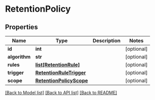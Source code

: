 # RetentionPolicy

## Properties
Name | Type | Description | Notes
------------ | ------------- | ------------- | -------------
**id** | **int** |  | [optional] 
**algorithm** | **str** |  | [optional] 
**rules** | [**list[RetentionRule]**](RetentionRule.md) |  | [optional] 
**trigger** | [**RetentionRuleTrigger**](RetentionRuleTrigger.md) |  | [optional] 
**scope** | [**RetentionPolicyScope**](RetentionPolicyScope.md) |  | [optional] 

[[Back to Model list]](../README.md#documentation-for-models) [[Back to API list]](../README.md#documentation-for-api-endpoints) [[Back to README]](../README.md)


